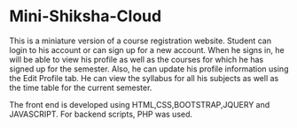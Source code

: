 # Mini-Shiksha-Cloud

This is a miniature version of a course registration website. 
Student can login to his account or can sign up for a new account.
When he signs in, he will be able to view his profile as well as the courses for which he has signed up for the semester.
Also, he can update his profile information using the Edit Profile tab.
He can view the syllabus for all his subjects as well as the time table for the current semester.


The front end is developed using HTML,CSS,BOOTSTRAP,JQUERY and JAVASCRIPT. For backend scripts, PHP was used.

